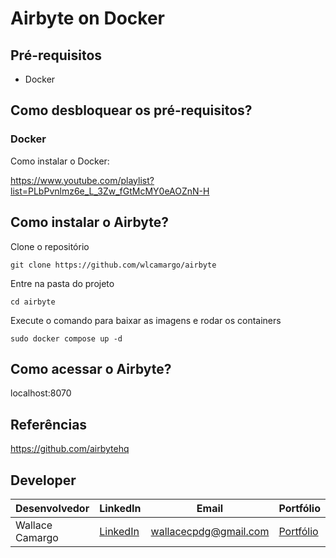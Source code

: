 # Airbyte on Docker

## Pré-requisitos
- Docker

## Como desbloquear os pré-requisitos?
### Docker
Como instalar o Docker:

https://www.youtube.com/playlist?list=PLbPvnlmz6e_L_3Zw_fGtMcMY0eAOZnN-H

## Como instalar o Airbyte?
Clone o repositório
```
git clone https://github.com/wlcamargo/airbyte
```

Entre na pasta do projeto
```
cd airbyte
```

Execute o comando para baixar as imagens e rodar os containers
```
sudo docker compose up -d
```

## Como acessar o Airbyte?
localhost:8070

## Referências
https://github.com/airbytehq

## Developer
| Desenvolvedor      | LinkedIn                                   | Email                        | Portfólio                              |
|--------------------|--------------------------------------------|------------------------------|----------------------------------------|
| Wallace Camargo    | [LinkedIn](https://www.linkedin.com/in/wallace-camargo-35b615171/) | wallacecpdg@gmail.com        | [Portfólio](https://wlcamargo.github.io/)   |
